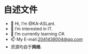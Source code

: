 # **自述文件**
- 👋 Hi, I’m @KA-ASLant.
- 👀 I’m interested in IT.
- 🌱 I’m currently learning *C#*.
- 📫 My E-mail:2041438004@qq.com
- 资源均自于**网络**.

